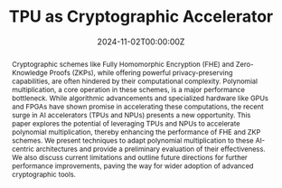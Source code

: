 ---
title: "TPU as Cryptographic Accelerator"
authors:
- Rabimba Karanjai
- Sangwon Shin
- Wujie Xiong
- admin
- Lin Chen
- Tianwei Zhang
- Taeweon Suh
- Weidong Shi
- Veronika Kuchta
- Francesco Sica
- Lei Xu

date: "2024-11-02T00:00:00Z"
doi: "10.1145/3696843.3696844"

# Publication type.
# Legend: 0 = Uncategorized; 1 = Conference paper; 2 = Journal article;
# 3 = Preprint / Working Paper; 4 = Report; 5 = Book; 6 = Book section;
# 7 = Thesis; 8 = Patent
publication_types: ["1"]

# Publication name and optional abbreviated publication name.
publication: "*The 13th International Workshop on Hardware and Architectural Support for Security and Privacy (HASP 2024)*"
publication_short: ""

abstract: Cryptographic schemes like Fully Homomorphic Encryption (FHE) and Zero-Knowledge Proofs (ZKPs), while offering powerful privacy-preserving capabilities, are often hindered by their computational complexity. Polynomial multiplication, a core operation in these schemes, is a major performance bottleneck. While algorithmic advancements and specialized hardware like GPUs and FPGAs have shown promise in accelerating these computations, the recent surge in AI accelerators (TPUs and NPUs) presents a new opportunity. This paper explores the potential of leveraging TPUs and NPUs to accelerate polynomial multiplication, thereby enhancing the performance of FHE and ZKP schemes. We present techniques to adapt polynomial multiplication to these AI-centric architectures and provide a preliminary evaluation of their effectiveness. We also discuss current limitations and outline future directions for further performance improvements, paving the way for wider adoption of advanced cryptographic tools.
---